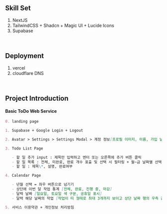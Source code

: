 ## Skill Set

1. NextJS
2. TailwindCSS + Shadcn + Magic UI + Lucide Icons
3. Supabase

<br/>

## Deployment

1. vercel
2. cloudflare DNS

<br/>

## Project Introduction

#### Basic ToDo Web Service

```md
0. landing page

1. Supabase + Google Login + Logout

2. Avatar > Settings > Settings Modal > 계정 정보[프로필 이미지, 이름, 가입 날짜, 로그아웃, 계정 삭제], 결제 [준비중.. 사업자(결제에 필요) + 통신판매업(정기 구독의 경우 필요)]

3. Todo List Page

   - 할 일 추가 input : 제목만 입력하고 엔터 또는 오른쪽에 추가 버튼 클릭
   - 할 일 목록 : 전체, 미완료, 완료 개수 표출 및 선택 시 필터링 + 월~금 날짜별 선택 UI, 좌우로 넘겨서 지난 주, 다음 주도 볼 수 있음
   - 할 일 : 제목\*, 설명, 완료여부

4. Calendar Page

   - 년월 선택 = 좌우 버튼으로 넘기기
   - 상단에 이번 달 작업 통계 [전체, 완료, 진행 중, 마감]
   - 달력 날짜 [일요일, 토요일 색 구분, 공휴일 표시]
   - 달력 해당 날짜의 작업 [작업이 띠 형태로 최대 3개까지 보이고 상단 날짜 행의 우측 끝에 총 작업 개수 표시]

5. 서비스 이용약관 + 개인정보 처리방침
```
